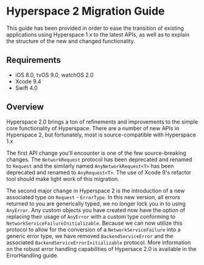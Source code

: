 # Hyperspace 2 Migration Guide

This guide has been provided in order to ease the transition of existing applications using Hyperspace 1.x to the latest APIs, as well as to explain the structure of the new and changed functionality.

## Requirements

- iOS 8.0, tvOS 9.0, watchOS 2.0
- Xcode 9.4
- Swift 4.0

## Overview

Hyperspace 2.0 brings a ton of refinements and improvements to the simple core functionality of Hyperspace. There are a number of new APIs in Hyperspace 2, but fortunately, most is source-compatible with Hyperspace 1.x

The first API change you'll encounter is one of the few source-breaking changes. The `NetworkRequest` protocol has been deprecated and renamed to `Request` and the similarly named `AnyNetworkRequest<T>` has been deprecated and renamed to `AnyRequest<T>`. The use of Xcode 9's refactor tool should make light work of this migration.

The second major change in Hyperspace 2 is the introduction of a new associated type on `Request` - `ErrorType`. In this new version, all errors returned to you are generically typed, we no longer lock you in to using `AnyError`. Any custom objects you have created now have the option of replacing their usage of `AnyError` with a custom type conforming to `NetworkServiceFailureInitializable`. Because we can now utilize this protocol to allow for the conversion of a `NetworkServiceFailure` into a generic error type, we have removed `BackendServiceError` and the associated `BackendServiceErrorInitializable` protocol. More information on the robust error handling capabilities of Hypersace 2.0 is available in the ErrorHandling guide.


